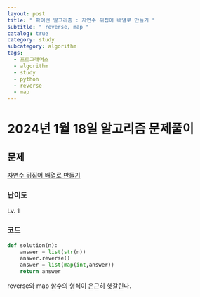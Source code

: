 ```yaml
---
layout: post
title: " 파이썬 알고리즘 : 자연수 뒤집어 배열로 만들기 "
subtitle: " reverse, map "
catalog: true
category: study
subcategory: algorithm
tags:
  - 프로그래머스
  - algorithm
  - study
  - python
  - reverse
  - map
---
```


# 2024년 1월 18일 알고리즘 문제풀이

## 문제
[자연수 뒤집어 배열로 만들기](https://school.programmers.co.kr/learn/courses/30/lessons/12932)

### 난이도
Lv. 1

### 코드
```python
def solution(n): 
    answer = list(str(n))
    answer.reverse()
    answer = list(map(int,answer))
    return answer
```

reverse와 map 함수의 형식이 은근히 헷갈린다.
